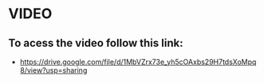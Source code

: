 # VIDEO

## To acess the video follow this link:
  - https://drive.google.com/file/d/1MbVZrx73e_yh5cOAxbs29H7tdsXoMpq8/view?usp=sharing
